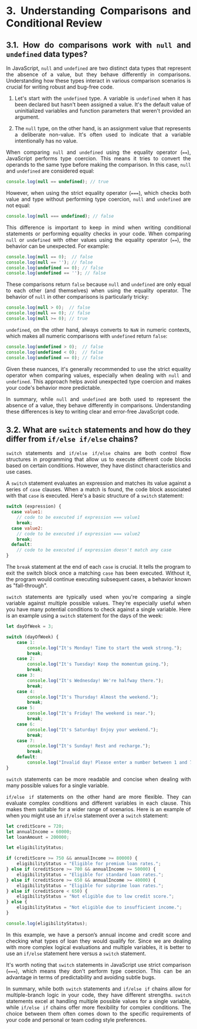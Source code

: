 <div style="text-align: justify">

# 3. Understanding Comparisons and Conditional Review

## 3.1. How do comparisons work with `null` and `undefined` data types?

In JavaScript, `null` and `undefined` are two distinct data types that represent the absence of a value, but they behave differently in comparisons. Understanding how these types interact in various comparison scenarios is crucial for writing robust and bug-free code.

1. Let's start with the `undefined` type. A variable is `undefined` when it has been declared but hasn't been assigned a value. It's the default value of uninitialized variables and function parameters that weren't provided an argument.

2. The `null` type, on the other hand, is an assignment value that represents a deliberate non-value. It's often used to indicate that a variable intentionally has no value.

When comparing `null` and `undefined` using the equality operator (`==`), JavaScript performs type coercion. This means it tries to convert the operands to the same type before making the comparison. In this case, `null` and `undefined` are considered equal:


```js
console.log(null == undefined); // true
```

However, when using the strict equality operator (`===`), which checks both value and type without performing type coercion, `null` and `undefined` are not equal:


```js
console.log(null === undefined); // false
```

This difference is important to keep in mind when writing conditional statements or performing equality checks in your code. When comparing `null` or `undefined` with other values using the equality operator (`==`), the behavior can be unexpected. For example:


```js
console.log(null == 0);  // false
console.log(null == ''); // false
console.log(undefined == 0); // false
console.log(undefined == ''); // false
```

These comparisons return `false` because `null` and `undefined` are only equal to each other (and themselves) when using the equality operator. The behavior of `null` in other comparisons is particularly tricky:


```js
console.log(null > 0);  // false
console.log(null == 0); // false
console.log(null >= 0); // true
```

`undefined`, on the other hand, always converts to `NaN` in numeric contexts, which makes all numeric comparisons with `undefined` return `false`:


```js
console.log(undefined > 0);  // false
console.log(undefined < 0);  // false
console.log(undefined == 0); // false
```

Given these nuances, it's generally recommended to use the strict equality operator when comparing values, especially when dealing with `null` and `undefined`. This approach helps avoid unexpected type coercion and makes your code's behavior more predictable.

In summary, while `null` and `undefined` are both used to represent the absence of a value, they behave differently in comparisons. Understanding these differences is key to writing clear and error-free JavaScript code.

## 3.2. What are `switch` statements and how do they differ from `if/else if/else` chains?

`switch` statements and `if/else if/else` chains are both control flow structures in programming that allow us to execute different code blocks based on certain conditions. However, they have distinct characteristics and use cases.

A `switch` statement evaluates an expression and matches its value against a series of `case` clauses. When a match is found, the code block associated with that `case` is executed. Here's a basic structure of a `switch` statement:


```js
switch (expression) {
  case value1:
    // code to be executed if expression === value1
    break;
  case value2:
    // code to be executed if expression === value2
    break;
  default:
    // code to be executed if expression doesn't match any case
}
```

The `break` statement at the end of each `case` is crucial. It tells the program to exit the switch block once a matching `case` has been executed. Without it, the program would continue executing subsequent cases, a behavior known as "fall-through".

`switch` statements are typically used when you're comparing a single variable against multiple possible values. They're especially useful when you have many potential conditions to check against a single variable. Here is an example using a `switch` statement for the days of the week:


```js
let dayOfWeek = 3; 

switch (dayOfWeek) {
    case 1:
        console.log("It's Monday! Time to start the week strong.");
        break;
    case 2:
        console.log("It's Tuesday! Keep the momentum going.");
        break;
    case 3:
        console.log("It's Wednesday! We're halfway there.");
        break;
    case 4:
        console.log("It's Thursday! Almost the weekend.");
        break;
    case 5:
        console.log("It's Friday! The weekend is near.");
        break;
    case 6:
        console.log("It's Saturday! Enjoy your weekend.");
        break;
    case 7:
        console.log("It's Sunday! Rest and recharge.");
        break;
    default:
        console.log("Invalid day! Please enter a number between 1 and 7.");
}
```

`switch` statements can be more readable and concise when dealing with many possible values for a single variable.

`if/else if` statements on the other hand are more flexible. They can evaluate complex conditions and different variables in each clause. This makes them suitable for a wider range of scenarios. Here is an example of when you might use an `if/else` statement over a `switch` statement:


```js
let creditScore = 720; 
let annualIncome = 60000; 
let loanAmount = 200000; 

let eligibilityStatus;

if (creditScore >= 750 && annualIncome >= 80000) {
    eligibilityStatus = "Eligible for premium loan rates.";
} else if (creditScore >= 700 && annualIncome >= 50000) {
    eligibilityStatus = "Eligible for standard loan rates.";
} else if (creditScore >= 650 && annualIncome >= 40000) {
    eligibilityStatus = "Eligible for subprime loan rates.";
} else if (creditScore < 650) {
    eligibilityStatus = "Not eligible due to low credit score.";
} else {
    eligibilityStatus = "Not eligible due to insufficient income.";
}

console.log(eligibilityStatus);
```

In this example, we have a person’s annual income and credit score and checking what types of loan they would qualify for. Since we are dealing with more complex logical evaluations and multiple variables, it is better to use an `if/else` statement here versus a `switch` statement.

It's worth noting that `switch` statements in JavaScript use strict comparison (`===`), which means they don't perform type coercion. This can be an advantage in terms of predictability and avoiding subtle bugs.

In summary, while both `switch` statements and `if/else if` chains allow for multiple-branch logic in your code, they have different strengths. `switch` statements excel at handling multiple possible values for a single variable, while `if/else if` chains offer more flexibility for complex conditions. The choice between them often comes down to the specific requirements of your code and personal or team coding style preferences.

</div>